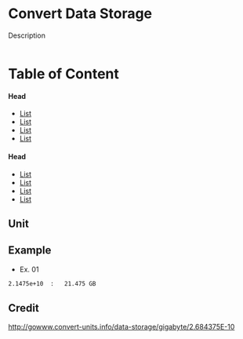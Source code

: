 # Convert Data Storage
Description
```bash

```

# Table of Content
#### Head
* [List](Link)
* [List](Link)
* [List](Link)
* [List](Link)

#### Head
* [List](Link)
* [List](Link)
* [List](Link)
* [List](Link)

## Unit


## Example
* Ex. 01
```bash
2.1475e+10  :   21.475 GB
```

## Credit
http://gowww.convert-units.info/data-storage/gigabyte/2.684375E-10